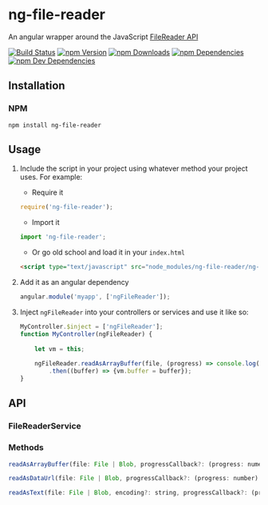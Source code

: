 # ng-file-reader
An angular wrapper around the JavaScript [FileReader API](https://developer.mozilla.org/en/docs/Web/API/FileReader)

[![Build Status](https://travis-ci.org/Choc13/ng-file-reader.svg?branch=master)](https://travis-ci.org/Choc13/ng-file-reader)
[![npm Version](https://badge.fury.io/js/ng-file-reader.svg)](https://badge.fury.io/js/ng-file-reader)
[![npm Downloads](https://img.shields.io/npm/dm/badges.svg)](https://npmjs.org/package/badges)
[![npm Dependencies](https://img.shields.io/david/bevry/badges.svg)](https://david-dm.org/bevry/badges)
[![npm Dev Dependencies](https://img.shields.io/david/dev/bevry/badges.svg)](https://david-dm.org/bevry/badges#info=devDependencies)

## Installation

### NPM
`npm install ng-file-reader`

## Usage
1. Include the script in your project using whatever method your project uses. For example:

    * Require it
    ```js
    require('ng-file-reader');
    ```

    * Import it
    ```ts
    import 'ng-file-reader';
    ```

    * Or go old school and load it in your `index.html`
    ```html
    <script type="text/javascript" src="node_modules/ng-file-reader/ng-file-reader.min.js"></script>
    ```

2. Add it as an angular dependency

    ```js
    angular.module('myapp', ['ngFileReader']);
    ```

3. Inject `ngFileReader` into your controllers or services and use it like so:

    ```js
    MyController.$inject = ['ngFileReader'];
    function MyController(ngFileReader) {
        
        let vm = this;
        
        ngFileReader.readAsArrayBuffer(file, (progress) => console.log(`${progress}% complete`)
            .then((buffer) => {vm.buffer = buffer});
    }
    ```

## API
### FileReaderService

### Methods

```js
readAsArrayBuffer(file: File | Blob, progressCallback?: (progress: numer) => void): ng.IPromise<ArrayBuffer>
```

```js
readAsDataUrl(file: File | Blob, progressCallback?: (progress: number) => void): ng.IPromise<string>
```

```js
readAsText(file: File | Blob, encoding?: string, progressCallback?: (progress: number) => void): ng.IPromise<string>
```
